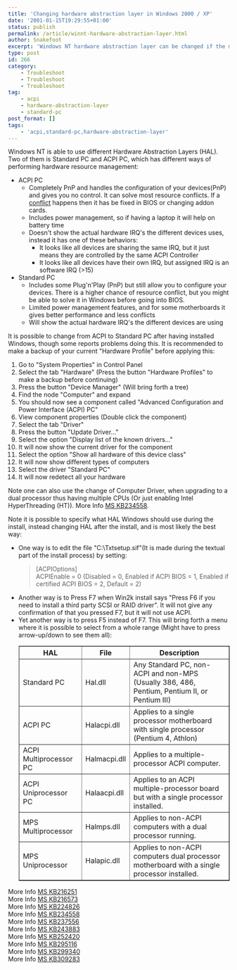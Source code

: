 ```yaml
---
title: 'Changing hardware abstraction layer in Windows 2000 / XP'
date: '2001-01-15T19:29:55+01:00'
status: publish
permalink: /article/winnt-hardware-abstraction-layer.html
author: Snakefoot
excerpt: 'Windows NT hardware abstraction layer can be changed if the motherboard doesn''t support the one chosen by default.'
type: post
id: 266
category:
    - Troubleshoot
    - Troubleshoot
    - Troubleshoot
tag:
    - acpi
    - hardware-abstraction-layer
    - standard-pc
post_format: []
tags:
    - 'acpi,standard-pc,hardware-abstraction-layer'
---
```

Windows NT is able to use different Hardware Abstraction Layers (HAL). Two of them is Standard PC and ACPI PC, which has different ways of performing hardware resource management:

- ACPI PC 
  - Completely PnP and handles the configuration of your devices(PnP) and gives you no control. It can solve most resource conflicts. If a [conflict](/article/repair-hardware-conflict.html) happens then it has be fixed in BIOS or changing addon cards.
  - Includes power management, so if having a laptop it will help on battery time
  - Doesn't show the actual hardware IRQ's the different devices uses, instead it has one of these behaviors: 
      - It looks like all devices are sharing the same IRQ, but it just means they are controlled by the same ACPI Controller
      - It looks like all devices have their own IRQ, but assigned IRQ is an software IRQ (&gt;15)
- Standard PC 
  - Includes some Plug'n'Play (PnP) but still allow you to configure your devices. There is a higher chance of resource conflict, but you might be able to solve it in Windows before going into BIOS.
  - Limited power management features, and for some motherboards it gives better performance and less conflicts
  - Will show the actual hardware IRQ's the different devices are using
 
 It is possible to change from ACPI to Standard PC after having installed Windows, though some reports problems doing this. It is recommended to make a backup of your current "Hardware Profile" before applying this:
1. Go to "System Properties" in Control Panel
2. Select the tab "Hardware" (Press the button "Hardware Profiles" to make a backup before continuing)
3. Press the button "Device Manager" (Will bring forth a tree)
4. Find the node "Computer" and expand
5. You should now see a component called "Advanced Configuration and Power Interface (ACPI) PC"
6. View component properties (Double click the component)
7. Select the tab "Driver"
8. Press the button "Update Driver..."
9. Select the option "Display list of the known drivers..."
10. It will now show the current driver for the component
11. Select the option "Show all hardware of this device class"
12. It will now show different types of computers
13. Select the driver "Standard PC"
14. It will now redetect all your hardware
 
 Note one can also use the change of Computer Driver, when upgrading to a dual processor thus having multiple CPUs (Or just enabling Intel HyperThreading (HT)). More Info [MS KB234558](http://support.microsoft.com/kb/234558 "HOW TO: Add Support for Multiple Processors in Windows 2000 [Q234558]").  
  
 Note it is possible to specify what HAL Windows should use during the install, instead changing HAL after the install, and is most likely the best way:  
- One way is to edit the file "C:\\Txtsetup.sif"(It is made during the textual part of the install process) by setting:
  > \[ACPIOptions\]  
  >  ACPIEnable = 0 (Disabled = 0, Enabled if ACPI BIOS = 1, Enabled if certified ACPI BIOS = 2, Default = 2)
- Another way is to Press F7 when Win2k install says "Press F6 if you need to install a third party SCSI or RAID driver". It will not give any confirmation of that you pressed F7, but it will not use ACPI.
- Yet another way is to press F5 instead of F7. This will bring forth a menu where it is possible to select from a whole range (Might have to press arrow-up/down to see them all): <table border="1"><tr><th>HAL</th><th>File</th><th>Description</th></tr><tr><td>Standard PC</td><td>Hal.dll</td><td>Any Standard PC, non-ACPI and non-MPS (Usually 386, 486, Pentium, Pentium II, or Pentium III)</td></tr><tr><td>ACPI PC</td><td>Halacpi.dll</td><td>Applies to a single processor motherboard with single processor (Pentium 4, Athlon)</td></tr><tr><td>ACPI Multiprocessor PC</td><td>Halmacpi.dll</td><td>Applies to a multiple-processor ACPI computer.</td></tr><tr><td>ACPI Uniprocessor PC</td><td>Halaacpi.dll</td><td>Applies to an ACPI multiple-processor board but with a single processor installed.</td></tr><tr><td>MPS Multiprocessor</td><td>Halmps.dll</td><td>Applies to non-ACPI computers with a dual processor running.</td></tr><tr><td>MPS Uniprocessor</td><td>Halapic.dll</td><td>Applies to non-ACPI computers dual processor motherboard with a single processor installed.</td></tr></table>
 
 More Info [MS KB216251](http://support.microsoft.com/kb/216251 "HOW TO: Specify a Specific or Third-Party HAL During Windows Setup [Q216251]")  
 More Info [MS KB216573](http://support.microsoft.com/kb/216573 "How Windows Determines ACPI Compatibility [Q216573]")  
 More Info [MS KB224826](http://support.microsoft.com/kb/224826 "Troubleshooting Text-Mode Setup Problems on ACPI Computers [Q224826]")  
 More Info [MS KB234558](http://support.microsoft.com/kb/234558 "HOW TO: Add Support for Multiple Processors in Windows 2000 [Q234558]")  
 More Info [MS KB237556](http://support.microsoft.com/kb/237556 "How to Troubleshoot Windows 2000 Hardware Abstraction Layer Issues [Q237556]")  
 More Info [MS KB243883](http://support.microsoft.com/kb/243883 "Windows 2000 Loses Date and Time on Every Boot [Q243883]")  
 More Info [MS KB252420](http://support.microsoft.com/kb/252420 "General Description of IRQ Sharing in Windows 2000 [Q252420]")  
 More Info [MS KB295116](http://support.microsoft.com/kb/295116 "A Description of the Windows XP Setup Function Keys [Q295116]")  
 More Info [MS KB299340](http://support.microsoft.com/kb/299340 "How to force a Hardware Abstraction Layer during an upgrade or an installation of Windows XP [Q299340]")  
 More Info [MS KB309283](http://support.microsoft.com/kb/309283 "HAL options after Windows XP or Windows Server 2003 Setup [Q309283]")  